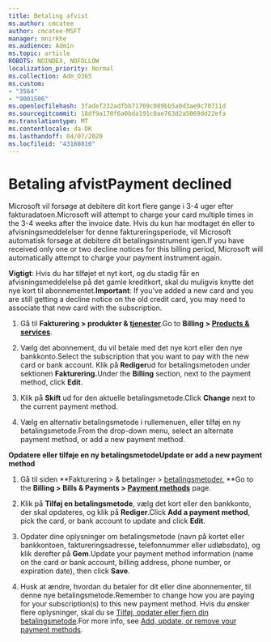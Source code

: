 ```yaml
---
title: Betaling afvist
ms.author: cmcatee
author: cmcatee-MSFT
manager: mnirkhe
ms.audience: Admin
ms.topic: article
ROBOTS: NOINDEX, NOFOLLOW
localization_priority: Normal
ms.collection: Adm_O365
ms.custom:
- "3564"
- "9001506"
ms.openlocfilehash: 3fadef232adfbb71769c089bb5a0d3ae9c70711d
ms.sourcegitcommit: 18df9a170f6a0bda191c0ae763d2a5069dd22efa
ms.translationtype: MT
ms.contentlocale: da-DK
ms.lasthandoff: 04/07/2020
ms.locfileid: "43160810"
---
```

# <a name="payment-declined"></a><span data-ttu-id="ffbd3-102">Betaling afvist</span><span class="sxs-lookup"><span data-stu-id="ffbd3-102">Payment declined</span></span>

<span data-ttu-id="ffbd3-103">Microsoft vil forsøge at debitere dit kort flere gange i 3-4 uger efter fakturadatoen.</span><span class="sxs-lookup"><span data-stu-id="ffbd3-103">Microsoft will attempt to charge your card multiple times in the 3-4 weeks after the invoice date.</span></span>  <span data-ttu-id="ffbd3-104">Hvis du kun har modtaget én eller to afvisningsmeddelelser for denne faktureringsperiode, vil Microsoft automatisk forsøge at debitere dit betalingsinstrument igen.</span><span class="sxs-lookup"><span data-stu-id="ffbd3-104">If you have received only one or two decline notices for this billing period, Microsoft will automatically attempt to charge your payment instrument again.</span></span>  

<span data-ttu-id="ffbd3-105">**Vigtigt**: Hvis du har tilføjet et nyt kort, og du stadig får en afvisningsmeddelelse på det gamle kreditkort, skal du muligvis knytte det nye kort til abonnementet.</span><span class="sxs-lookup"><span data-stu-id="ffbd3-105">**Important**: If you've added a new card and you are still getting a decline notice on the old credit card, you may need to associate that new card with the subscription.</span></span>

1. <span data-ttu-id="ffbd3-106">Gå til **Fakturering > produkter & [tjenester](https://go.microsoft.com/fwlink/p/?linkid=842054)**.</span><span class="sxs-lookup"><span data-stu-id="ffbd3-106">Go to **Billing > [Products & services](https://go.microsoft.com/fwlink/p/?linkid=842054)**.</span></span>

2. <span data-ttu-id="ffbd3-107">Vælg det abonnement, du vil betale med det nye kort eller den nye bankkonto.</span><span class="sxs-lookup"><span data-stu-id="ffbd3-107">Select the subscription that you want to pay with the new card or bank account.</span></span> <span data-ttu-id="ffbd3-108">Klik på **Rediger**ud for betalingsmetoden under sektionen **Fakturering.**</span><span class="sxs-lookup"><span data-stu-id="ffbd3-108">Under the **Billing** section, next to the payment method, click **Edit**.</span></span>

3. <span data-ttu-id="ffbd3-109">Klik på **Skift** ud for den aktuelle betalingsmetode.</span><span class="sxs-lookup"><span data-stu-id="ffbd3-109">Click **Change** next to the current payment method.</span></span>

4. <span data-ttu-id="ffbd3-110">Vælg en alternativ betalingsmetode i rullemenuen, eller tilføj en ny betalingsmetode.</span><span class="sxs-lookup"><span data-stu-id="ffbd3-110">From the drop-down menu, select an alternate payment method, or add a new payment method.</span></span>

<span data-ttu-id="ffbd3-111">**Opdatere eller tilføje en ny betalingsmetode**</span><span class="sxs-lookup"><span data-stu-id="ffbd3-111">**Update or add a new payment method**</span></span>

1. <span data-ttu-id="ffbd3-112">Gå til siden \*\*Fakturering > & betalinger > [betalingsmetoder.](https://go.microsoft.com/fwlink/p/?linkid=2018806) \*\*</span><span class="sxs-lookup"><span data-stu-id="ffbd3-112">Go to the **Billing > Bills & Payments > [Payment methods](https://go.microsoft.com/fwlink/p/?linkid=2018806)** page.</span></span>

2. <span data-ttu-id="ffbd3-113">Klik på **Tilføj en betalingsmetode**, vælg det kort eller den bankkonto, der skal opdateres, og klik på **Rediger**.</span><span class="sxs-lookup"><span data-stu-id="ffbd3-113">Click **Add a payment method**, pick the card, or bank account to update and click **Edit**.</span></span>

3. <span data-ttu-id="ffbd3-114">Opdater dine oplysninger om betalingsmetode (navn på kortet eller bankkontoen, faktureringsadresse, telefonnummer eller udløbsdato), og klik derefter på **Gem**.</span><span class="sxs-lookup"><span data-stu-id="ffbd3-114">Update your payment method information (name on the card or bank account, billing address, phone number, or expiration date), then click **Save**.</span></span>

4. <span data-ttu-id="ffbd3-115">Husk at ændre, hvordan du betaler for dit eller dine abonnementer, til denne nye betalingsmetode.</span><span class="sxs-lookup"><span data-stu-id="ffbd3-115">Remember to change how you are paying for your subscription(s) to this new payment method.</span></span> <span data-ttu-id="ffbd3-116">Hvis du ønsker flere oplysninger, skal du se [Tilføj, opdater eller fjern din betalingsmetode](https://go.microsoft.com/fwlink/?linkid=2118133).</span><span class="sxs-lookup"><span data-stu-id="ffbd3-116">For more info, see [Add, update, or remove your payment methods](https://go.microsoft.com/fwlink/?linkid=2118133).</span></span> 
